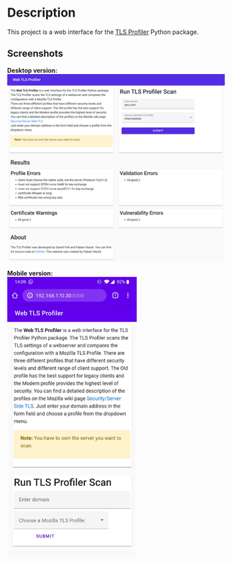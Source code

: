 # Description

This project is a web interface for the [TLS Profiler](https://github.com/danielfett/tlsprofiler) 
Python package.

## Screenshots

**Desktop version:**
<br>
![desktop screenshot](doc/web_screenshot.png)

**Mobile version:**
<br>
<img src="doc/mobile_screenshot.jpg" width="300px"/>
